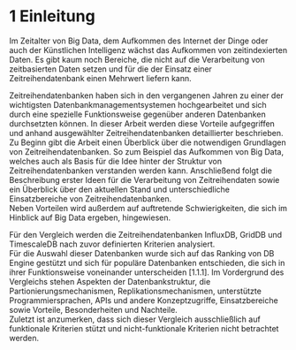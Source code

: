 # 1 Einleitung

Im Zeitalter von Big Data, dem Aufkommen des Internet der Dinge oder auch der Künstlichen Intelligenz wächst das Aufkommen von zeitindexierten <!-- "zeitindizierten" --> Daten. 
Es gibt kaum noch Bereiche, die nicht auf die Verarbeitung von zeitbasierten Daten setzen und für die der Einsatz einer Zeitreihendatenbank einen Mehrwert liefern kann.  

Zeitreihendatenbanken <!-- "Zeitreihen-DBMS", weil hier mit anderen DBMS verglichen wird --> haben sich in den vergangenen Jahren zu einer <!-- "einem" --> der wichtigsten Datenbankmanagementsystemen <!-- "Datenbankmanagementsysteme" --> hochgearbeitet <!-- "entwickelt" klingt hier echt besser ;) --> und sich durch eine spezielle Funktionsweise gegenüber anderen Datenbanken durchsetzten <!-- "durchsetzen" --> können. 
In dieser Arbeit werden diese Vorteile aufgegriffen und anhand ausgewählter Zeitreihendatenbanken detaillierter beschrieben.  
Zu Beginn gibt die Arbeit einen Überblick über die notwendigen Grundlagen von Zeitreihendatenbanken. So zum Beispiel das Aufkommen von Big Data, welches auch als Basis für die Idee hinter der Struktur von Zeitreihendatenbanken verstanden werden kann. <!-- der letzte Teilsatz klingt ein wenig durcheinander gewürfelt; vllt. könnte er noch umformuliert werden? -->
Anschließend folgt die Beschreibung erster Ideen für die Verarbeitung von Zeitreihendaten sowie ein Überblick über den aktuellen Stand und unterschiedliche Einsatzbereiche von Zeitreihendatenbanken.  
Neben Vorteilen wird außerdem auf auftretende Schwierigkeiten, die sich im Hinblick auf Big Data ergeben, hingewiesen. 

Für den Vergleich werden die Zeitreihendatenbanken InfluxDB, GridDB und TimescaleDB nach zuvor definierten Kriterien analysiert.   
Für die Auswahl dieser Datenbanken wurde sich auf das Ranking von DB Engine gestützt und sich für populäre Datenbanken entschieden, die sich in ihrer Funktionsweise voneinander unterscheiden [1.1.1].
Im Vordergrund des Vergleichs stehen Aspekten <!-- "Aspekte" --> der Datenbankstruktur, die Partionierungsmechanismen, Replikationsmechanismen, unterstützte Programmiersprachen, APIs und andere Konzeptzugriffe, Einsatzbereiche sowie Vorteile, Besonderheiten und Nachteile.   
Zuletzt ist anzumerken, dass sich dieser Vergleich ausschließlich auf funktionale Kriterien stützt und nicht-funktionale Kriterien nicht betrachtet werden. <!-- das stimmt so leider nicht, wir betrachten ja insbesondere nichtfunktionale Kriterien; den Satz würde ich eigentlich besser wegnehmen -->
